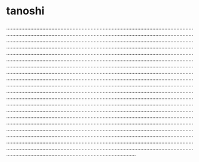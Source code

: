 # tanoshi
......................................................................................................................................................................................................................................................................................................................................................................................................................................................................................................................................................................................................................................................................................................................................................................................................................................................................................................................................................................................................................................................................................................................................................................................................................................................................................................................................................................................................................................................................................................................................................................................................................................................................................................................................................................................................................................................................................................................................................................................................................................................................................................................................................................................................................................................................................................................................................................................................................................................................................................................................................................................................................................................................